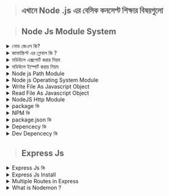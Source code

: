> ## এখানে  Node .js   এর বেসিক  কনসেপ্ট শিক্ষার বিষয়গুলো  

> ## Node Js Module System
<details >
 <summary>  নোড জেএস কি?</summary>
 যারা নতুন তাদের মধ্যে অনেকেই ভাবে নোড জেএস হয়তো কোন প্রোগ্রামিং ল্যাঙ্গুয়েজ বা ফ্রেমওয়ার্ক! কিন্তু এটা সম্পূর্ণ ভুল।
 
  নোড জেএস কোন প্রোগ্রামিং ল্যাঙ্গুয়েজ বা ফ্রেমওয়ার্ক নয়।

  নোড জেএস হচ্ছে একটি জাভাস্ক্রিপ্ট Run-Time Environment। 
  
  আচ্ছা বুঝলাম কিন্তু এই Run-Time Environment টা আবার কি?
  
Run-Time Environment এর কাজ হচ্ছে নির্দিষ্ট একটি প্রোগ্রামিং ল্যাঙ্গুয়েজ এর কোড গুলোকে রান করা।
</details>

<details >
 <summary>  জাভাস্ক্রিপ্ট এর গ্লোবাল কি ? </summary>
নোড জের  এর প্রত্যেকটি স্বাধীন ফাইল একেকটা   মডিউল। মডিউলে মানে ছোট একটি লাইব্রেরি বা ছোট  প্যাকেজ।   প্রত্যেকটা ফাইল এর ডাটা আলাদা আলাদা ভাবে তাদের সত্তা বজায় থাকে।  মডিউলে হলো গ্লোবাল অবজেক্ট।  
উদাহরণ: 

```javascript

var  a = 10;
function  text () {
    console.log("kamrul");
}

console.log(module);
```

```javascript

Module {
  id: '.',
  path: 'C:\\Users\\KAMRUL\\OneDrive\\Desktop\\node-js',
  exports: {},
  filename: 'C:\\Users\\KAMRUL\\OneDrive\\Desktop\\node-js\\global.js',
  loaded: false,
  children: [],
  paths: [
    'C:\\Users\\KAMRUL\\OneDrive\\Desktop\\node-js\\node_modules',
    'C:\\Users\\KAMRUL\\OneDrive\\Desktop\\node_modules',
    'C:\\Users\\KAMRUL\\OneDrive\\node_modules',
    'C:\\Users\\KAMRUL\\node_modules',
    'C:\\Users\\node_modules',
    'C:\\node_modules'
  ]
}

```
</details>

<details >
 <summary> মডিউলে এক্সপোর্ট করার নিয়ম  </summary>
 তিন উপায় এ মডিউল এক্সপোর্ট করা যায়।  

 ```javascript 
const add = (a,b) => a+b;

const sub = (a,b) => a-b;

const div = (a,b) => a+b;

const test = (a,b) => add(a,b)/sub(a,b);

// export system 1
module.exports = {
    add, 
    sub,
    div,
    test
}


// export system 2
module.export.add = add;
module.export.sub = sub;
module.export.div = div;
module.export.test = test;

 ```

 ভালো উপায় হলো 

 ```javascconst 
 module.exports.add = (a,b) => a+b;

 module.exports. sub = (a,b) => a-b;

 module.exports. div = (a,b) => a+b;

 module.exports. test = (a,b) => add(a,b)/sub(a,b);
 ```
  
 </details >
 <details >
 <summary> মডিউলে ইম্পোর্ট করার নিয়ম  </summary>

 অন্য ফাইল এর এক্সপোর্ট করা ডাটা গুলো ইম্পোর্ট  করার নিয়ম - 
নোড জেস এ ইম্পোর্ট করার জন্য require  মেথড ব্যবহার করা হয়।
উদাহরণ  :- 

 ```javascript
 const math = require('./math)
 
 ```
  </details >

   <details >
 <summary>Node js Path Module   </summary>
  ফাইল সিস্টেম কে path   বলে।   আমরা যে লোকেশন এ কাজ করি তাই path মডিউল।  filename  আমাদের ফাইল টি কোন জায়গায় আছে তা বের করা যায়।  পথ একটা মডিউল।  তাই আমাদের require  করে নিতে হবে।  সবার শেষ যে filename  বা ডিরেক্টরি name  থাকে সেটাই basename . 

  ```javascript 

const path = require("path")

console.log(path.basename(__filename)); //  file Name =  global.js

console.log(path.basename(__dirname)); // Folder Name =  node-js

// just file name use 
console.log(path.extname(__filename)); // Folder Name =  node-js

  ```

  একটি অবজেক্ট কে  real path  ফরম্যাটে   করতে হলে যা করতে  হবে...

  ```javascript 

const path = require("path")

const pathObj = {
    dir:"ser/lcoal",
    name:"testFile",
    ext:".js"
}

console.log(path.format(pathObj));   // ser/lcoal\testFile.js
  ```
   </details >

   <details >
 <summary>Node js Operating System  Module   </summary>
অপারেটিং সিস্টেম এর সবকিছু জানতে আমাদের  os  মডিউল ব্যবহার করতে হবে।  যার মাধ্যমে আমাদের অপারেটিং সিস্টেম এর সবকিছু জানতে পারবো 

```javascript 
const os = require("os")
console.log(os.arch())
console.log(os.cpus())
console.log(os.freemem())
console.log(os.networkInterfaces())
```

```javascript 
x64
[
  {
    model: 'Intel(R) Core(TM) i3-6006U CPU @ 2.00GHz',
    speed: 1992,
    times: {
      user: 3002515,
      nice: 0,
      sys: 1028734,
      idle: 9370812,
      irq: 131921
    }
  },
  {
    model: 'Intel(R) Core(TM) i3-6006U CPU @ 2.00GHz',
    speed: 1992,
    times: { user: 2897234, nice: 0, sys: 662828, idle: 9841765, irq: 18093 }
  },
  {
    model: 'Intel(R) Core(TM) i3-6006U CPU @ 2.00GHz',
    speed: 1992,
    times: { user: 3325625, nice: 0, sys: 710578, idle: 9365609, irq: 17546 }
  },
  {
    model: 'Intel(R) Core(TM) i3-6006U CPU @ 2.00GHz',
    speed: 1992,
    times: { user: 3117953, nice: 0, sys: 611093, idle: 9672765, irq: 14421 }
  }
]
3978842112
{
  'Wi-Fi': [
    {
      address: 'fe80::595f:72ba:e308:4f49',
      netmask: 'ffff:ffff:ffff:ffff::',
      family: 'IPv6',
      mac: '9c:30:5b:e3:84:05',
      internal: false,
      cidr: 'fe80::595f:72ba:e308:4f49/64',
      scopeid: 17
    },
    {
      address: '192.168.0.108',
      netmask: '255.255.255.0',
      family: 'IPv4',
      mac: '9c:30:5b:e3:84:05',
      internal: false,
      cidr: '192.168.0.108/24'
    }
  ],
  'Loopback Pseudo-Interface 1': [
    {
      address: '::1',
      netmask: 'ffff:ffff:ffff:ffff:ffff:ffff:ffff:ffff',
      family: 'IPv6',
      mac: '00:00:00:00:00:00',
      internal: true,
      cidr: '::1/128',
      scopeid: 0
    },
    {
      address: '127.0.0.1',
      netmask: '255.0.0.0',
      family: 'IPv4',
      mac: '00:00:00:00:00:00',
      internal: true,
      cidr: '127.0.0.1/8'
    }
  ]
}
```
  </details >

   
 <details>
 <summary> Write File As Javascript Object  </summary>
জাভাস্ক্রিপ্ট এর অবজেক্ট কে  writeFile  মডিউল ব্যবহার করে nodejs   দিয়ে একটি json , css  বা যেকোনো ফাইল এ   কনভার্ট করা যায় এবং একটি নতুন ফাইল  তৈরি করা যায়।  এটার জন্য আমাদের যে  মডিউল টি ব্যবহার করা হবে সেটা হলো fs . 

এটির জন্য আমাদের শুরুতে fs  মডিউল require  করে  নিতে হবে।  এবং আমাদের কে একটি জাভাস্ক্রিপ্ট  অবজেক্ট  বানাতে হবে  . আমরা যেহেতু জেসন ফাইল বানাতে যাইতেছি  তাই আমাদের অবজেক্ট টি কে stringify  করে নিতে হবে।   তারপর আমাদের কে os  মডিউলে দিয়ে writeFile  মেথড দিয়ে ফাইল write  করতে হ তবে।  

os  এর writeFile  এ আমাদের কে যা যা করতে হবে  তা  হলো - 
- ১. শুরুতে  তৈরি করা ফাইল বা যেকোনো ফাইলের নাম দিতে হবে 
- ২. ডাটা দিতে হবে 
- ৩. কলব্যাক ফাঙ্কশন দিতে হবে 
-  ৪. কলব্যাক ফাঙ্কশন এ আমাদের কে এরর হলে কোনো মেসেজ বা এরর না হজলে আমাদের মেসেজ দিতে হবে 
  
  
  ```javascript 
const  fs = require("fs");
const  testObj = {
    name:"kamrul  hasan",
    email:"kamrul@gmail.com",
    address:{
        city:"sherpur",
        country:"BD"
    }
}

const data = JSON.stringify(testObj)

fs.writeFile('test.json',data, (error)=>{
    if (error) {
        console.log(error);
    }else{
        console.log("you are successfully Write File");
    }
})
  ```
![image ](https://i.ibb.co/TrKKhGP/write-File-nodejs1.png);
![image ](https://i.ibb.co/DGfvt03/write-File-nodejs2.png);
  

</details >

   
<details>
<summary> Read File As Javascript Object  </summary>

আমাদের  কোনো ফাইল কে read  করতে fs  মডিউলে এর  readFile  মেথড এর মাধ্যমে   করতে  পারি।  
এখানে আমি আমাদের যা যা করতে   হবে  - 
- ১.  fs  মডিউল নিতে  হবে 
- ২. readFile মেথড  নিতে হবে 
- ৩. ফাইল নাম  দিতে হবে 
- ৪. কলব্যাক ফাঙ্কশন নিতে  হবে 
- ৫. পেরামিটার হিসেবে (error ,data ) নিতে হবে 
- ৬. জেসন কে parse করতে হবে  

```javascript

const  fs = require("fs");

fs.readFile('./test.json', (error, data)=> {
    if(error){
        return console.log(error)
    }
    let obj =JSON.parse(data);
    console.log(obj);
})

```

```javascript
{
  name: 'kamrul  hasan',
  email: 'kamrul@gmail.com',
  address: { city: 'sherpur', country: 'BD' }
}
```
</details >

<details>
<summary> NodeJS Http Module  </summary>
নোড জেস   এর জন্য আমাদের  লোকাল সার্ভার বানাতে যা যা করতে হবে 
-  এইচটিটিপি   মডিউলে নিতে হ তবে 
- এইচটিটিপি এর কি  createserver  মেথড ব্যবহার করে রেসপন্স এন্ড রিকোয়েস্ট হ্যান্ডেল করতে হবে 
- সার্ভার এ listen   দিতে হ তবে 

```javascript
const http = require('http')

const server = http.createServer((req, res)=> {
    console.log(req.url)
    res.end('Node js very beatiful')
})

server.listen(3000, ()=> {
    console.log("server is Running  on PORT is 3000");
})


```

</details >



<details>
<summary> package কি </summary>
package কি সেটা জানার আগে আমাদের জানা প্রয়োজন মডিউল সম্পর্কে। মডিউল হলো একটি সিঙ্গেল জাভাস্ক্রিপ্ট ফাইল যার কিছু ফাংশনালিটি আছে। package হলো একটি ডিরেক্টরি যার মধ্যে এক বা একাধিক মডিউল থাকে, এবং একটি package.json ফাইল ও থাকে, যেখানে package এর মেটাডাটা থাকে। একটি package অনেক সাধারণ হতে পারে আবার কমপ্লেক্স ও হতে পারে। যেমন underscore package টা তে শুধু একটি জাভাস্ক্রিপ্ট ফাইল আছে, আবার express underscore package এর রুট এ একটি জাভাস্ক্রিপ্ট ফাইল থাকলেও এর সাব ডিরেক্টরি তে আরও অনেক জাভাস্ক্রিপ্ট ফাইল থাকে।
</details >

<details>
<summary> NPM  কি </summary>
npm হলো পৃথিবীর সবচেয়ে বড় সফটওয়ার রেজিস্ট্রি। যেখানে প্রায় 600,000 প্যাকেজ রয়েছে। সারা পৃথিবীর ওপেন সোর্স ডেভেলাপার রা npm ব্যবহার করে থাকে প্যাকেজ শেয়ার/ব্যবহার করার জন্য। npm এর তিনটি component থাকে।
</details >

<details>
<summary>package.json  কি </summary>
npm হলো পৃথিবীর সবচেয়ে বড় সফটওয়ার রেজিস্ট্রি। যেখানে প্রায় 600,000 প্যাকেজ রয়েছে। সারা পৃথিবীর ওপেন সোর্স ডেভেলাপার রা npm ব্যবহার করে থাকে প্যাকেজ শেয়ার/ব্যবহার করার জন্য। npm এর তিনটি component থাকে।
</details >

<details>
<summary>Depencecy কি </summary>
আমাদের প্রজেক্ট এ থার্ড পার্টি প্যাকেজ গুলো ব্যবহার করা হয় সেগুলো  packege.json   ফাইল এ লিস্ট আকারে থাকে তাকে depencecy  বলে
</details >

<details>
<summary>Dev Depencecy কি </summary>
আমাদের প্রজেক্ট  এ  ডেভেলপার এর ক্ষেত্রে  থার্ড পার্টি প্যাকেজ গুলো ব্যবহার করা হয় সেগুলো  packege.json   ফাইল এ লিস্ট আকারে থাকে তাকে Dev Depencecy  বলে
</details >

> ## Express Js 

<details>
<summary>Express Js  কি </summary>
এক্সপ্রেস.জেএস একটি নোড.জেএস ওয়েব অ্যাপ্লিকেশন সার্ভার ফ্রেমওয়ার্ক, একক পৃষ্ঠা, মাল্টি-পৃষ্ঠা এবং হাইব্রিড ওয়েব অ্যাপ্লিকেশন তৈরির জন্য ডিজাইন করা। এটি node.js. এর জন্য ডি ফ্যাক্টো স্ট্যান্ডার্ড সার্ভার ফ্রেমওয়ার্ক
</details >
 
 <details>
<summary>Express Js  Install  </summary>
ইনস্টল করতে যা যা করতে হবে। ....

- একটি ফোল্ডার তৈরি করে নিতে হবে 
- npm  init  করে packege  json  ফাইল  বানাতে  হবে 
- এক্সপ্রেস ইনস্টল করে নিতে হবে 
  
```javascript 
npm install express --save

```
</details >


 <details>
<summary>Multiple Routes in Express  </summary>
একটি   প্রজেক্ট এ একাধিক রুট তৈরি করার  সিস্টেম কে মাল্টিপল route বলে। 

এখানে একটি বিষয় খেয়াল রাখতে হবে যে  root  route  বা হোম route  শেষ এ দিতে হবে।  আর যদি notfound  পেজ এর জন্য দেওয়া হয় তাহলে root  route  এর শেষে দিতে হবে 

```javascript 
const express = require("express");

const app = express();

app.get("/about", (req, res)=> {
    res.send("Get  About route   ")
})
app.get("/contact", (req, res)=> {
    res.send("Get  Contact  route   ")
})



app.get("/", (req, res)=> {
    res.send("Root route  Get ")
})

app.get("*", (req, res)=> {
    res.send("Not found Page ")
})

const PORT = process.env.PORT || 3000
app.listen(PORT,()=> {
    console.log("server is Running PORT is ", PORT);
})
```
</details >

 <details>
<summary>What is Nodemon ?  </summary>
নোডেমন একটি টুল যা নোড অ্যাপ্লিকেশন স্বয়ংক্রিয়ভাবে পুনরায় চালু করে নোড.জেএস ভিত্তিক অ্যাপ্লিকেশনগুলি বিকাশে সহায়তা করে যখন ডিরেক্টরিতে ফাইল পরিবর্তন সনাক্ত করা হয়।

আপনার কোড বা ডেভেলপমেন্ট পদ্ধতিতে নোডেমনের কোনো অতিরিক্ত পরিবর্তন প্রয়োজন হয় না। নোডেমন নোডের জন্য একটি প্রতিস্থাপন মোড়ক। নোডেমন ব্যবহার করতে, আপনার স্ক্রিপ্টটি চালানোর সময় কমান্ড লাইনে নোড শব্দটি প্রতিস্থাপন করুন।

</details >